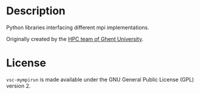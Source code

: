 # Description

Python libraries interfacing different mpi implementations.

Originally created by the [HPC team of Ghent University](http://ugent.be/hpc).

# License

`vsc-mympirun` is made available under the GNU General Public License
(GPL) version 2.
